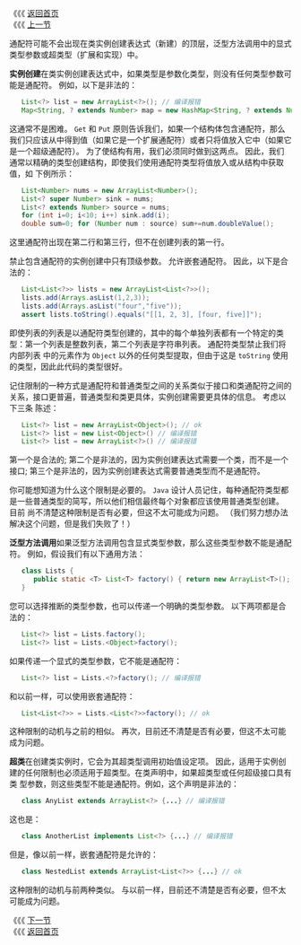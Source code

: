 《《《 [返回首页](../README.md)       <br/>
《《《 [上一节](07_Wildcard_Capture.md)
 
 通配符可能不会出现在类实例创建表达式（新建）的顶层，泛型方法调用中的显式类型参数或超类型（扩展和实现）中。
 
 **实例创建**在类实例创建表达式中，如果类型是参数化类型，则没有任何类型参数可能是通配符。 例如，以下是非法的：
 
  ```java
     List<?> list = new ArrayList<?>(); // 编译报错
     Map<String, ? extends Number> map = new HashMap<String, ? extends Number>(); // 编译报错
  ```
    
这通常不是困难。 `Get` 和 `Put` 原则告诉我们，如果一个结构体包含通配符，那么我们只应该从中得到值（如果它是一个扩展通配符）或者只将值放入它中（如果它
是一个超级通配符）。 为了使结构有用，我们必须同时做到这两点。 因此，我们通常以精确的类型创建结构，即使我们使用通配符类型将值放入或从结构中获取值，如
下例所示：    

  ```java
     List<Number> nums = new ArrayList<Number>();
     List<? super Number> sink = nums;
     List<? extends Number> source = nums;
     for (int i=0; i<10; i++) sink.add(i);
     double sum=0; for (Number num : source) sum+=num.doubleValue();
  ```
    
这里通配符出现在第二行和第三行，但不在创建列表的第一行。

禁止包含通配符的实例创建中只有顶级参数。 允许嵌套通配符。 因此，以下是合法的：
         
  ```java
     List<List<?>> lists = new ArrayList<List<?>>();
     lists.add(Arrays.asList(1,2,3));
     lists.add(Arrays.asList("four","five"));
     assert lists.toString().equals("[[1, 2, 3], [four, five]]");    
  ```   
          
即使列表的列表是以通配符类型创建的，其中的每个单独列表都有一个特定的类型：第一个列表是整数列表，第二个列表是字符串列表。 通配符类型禁止我们将内部列表
中的元素作为 `Object` 以外的任何类型提取，但由于这是 `toString` 使用的类型，因此此代码的类型很好。  

记住限制的一种方式是通配符和普通类型之间的关系类似于接口和类通配符之间的关系，接口更普遍，普通类型和类更具体，实例创建需要更具体的信息。 考虑以下三条
陈述：  

  ```java
     List<?> list = new ArrayList<Object>(); // ok
     List<?> list = new List<Object>() // 编译报错
     List<?> list = new ArrayList<?>() // 编译报错
  ```
    
第一个是合法的; 第二个是非法的，因为实例创建表达式需要一个类，而不是一个接口; 第三个是非法的，因为实例创建表达式需要普通类型而不是通配符。
    
你可能想知道为什么这个限制是必要的。 `Java` 设计人员记住，每种通配符类型都是一些普通类型的简写，所以他们相信最终每个对象都应该使用普通类型创建。 目前
尚不清楚这种限制是否有必要，但这不太可能成为问题。 （我们努力想办法解决这个问题，但是我们失败了！）

**泛型方法调用**如果泛型方法调用包含显式类型参数，那么这些类型参数不能是通配符。 例如，假设我们有以下通用方法：

  ```java
     class Lists {
        public static <T> List<T> factory() { return new ArrayList<T>(); }
     }
  ```  

您可以选择推断的类型参数，也可以传递一个明确的类型参数。 以下两项都是合法的：
        
  ```java
     List<?> list = Lists.factory();
     List<?> list = Lists.<Object>factory();
  ```
    
如果传递一个显式的类型参数，它不能是通配符：
    
  ```java
     List<?> list = Lists.<?>factory(); // 编译报错
  ```    
    
和以前一样，可以使用嵌套通配符：

  ```java
     List<List<?>> = Lists.<List<?>>factory(); // ok
  ```  
         
这种限制的动机与之前的相似。 再次，目前还不清楚是否有必要，但这不太可能成为问题。

**超类**在创建类实例时，它会为其超类型调用初始值设定项。 因此，适用于实例创建的任何限制也必须适用于超类型。在类声明中，如果超类型或任何超级接口具有类
型参数，则这些类型不能是通配符。例如，这个声明是非法的：

  ```java
     class AnyList extends ArrayList<?> {...} // 编译报错
  ``` 
  
这也是：

  ```java
     class AnotherList implements List<?> {...} // 编译报错
  ```   
    
但是，像以前一样，嵌套通配符是允许的：    
    
  ```java
     class NestedList extends ArrayList<List<?>> {...} // ok
  ```      

这种限制的动机与前两种类似。 与以前一样，目前还不清楚是否有必要，但不太可能成为问题。
  
《《《 [下一节](../ch03/00_Comparison_and_Bounds.md)      <br/>
《《《 [返回首页](../README.md)    
